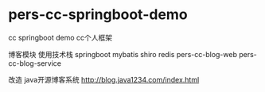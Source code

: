 # pers-cc-springboot-demo
cc springboot demo 
cc个人框架

博客模块
使用技术栈 springboot mybatis shiro redis 
pers-cc-blog-web
pers-cc-blog-service

改造 java开源博客系统 
http://blog.java1234.com/index.html
